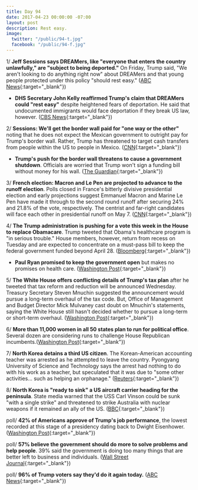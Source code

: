 ```yaml
---
title: Day 94
date: 2017-04-23 00:00:00 -07:00
layout: post
description: Rest easy.
image:
  twitter: "/public/94-t.jpg"
  facebook: "/public/94-f.jpg"
---
```


1/ **Jeff Sessions says DREAMers, like "everyone that enters the country unlawfully," are "subject to being deported."** On Friday, Trump said, "We aren't looking to do anything right now" about DREAMers and that young people protected under this policy "should rest easy." ([ABC News](http://abcnews.go.com/Politics/sessions-unlike-trump-dreamers-unauthorized-immigrants-subject-deported/story?id=46956350){:target="_blank"})

* **DHS Secretary John Kelly reaffirmed Trump's claim that DREAMers could "rest easy"** despite heightened fears of deportation. He said that undocumented immigrants would face deportation if they break US law, however. ([CBS News](http://www.cbsnews.com/news/dhs-secretary-john-kelly-reasserts-trumps-claim-that-dreamers-can-rest-easy/){:target="_blank"})

2/ **Sessions: We'll get the border wall paid for "one way or the other"** noting that he does not expect the Mexican government to outright pay for Trump's border wall. Rather, Trump has threatened to target cash transfers from people within the US to people in Mexico. ([CNN](http://www.cnn.com/2017/04/23/politics/jeff-sessions-mexico-border-wall/){:target="_blank"})

* **Trump's push for the border wall threatens to cause a government shutdown**. Officials are worried that Trump won't sign a funding bill without money for his wall. ([The Guardian](https://www.theguardian.com/us-news/2017/apr/23/donald-trump-mexico-border-wall-threatens-government-shutdown){:target="_blank"})

3/ **French election: Macron and Le Pen are projected to advance to the runoff election**. Polls closed in France's bitterly divisive presidential election and early projections suggest Emmanuel Macron and Marine Le Pen have made it through to the second round runoff after securing 24% and 21.8% of the vote, respectively. The centrist and far-right candidates will face each other in presidential runoff on May 7. ([CNN](http://www.cnn.com/2017/04/23/europe/french-presidential-election-results/index.html){:target="_blank"})

4/ **The Trump administration is pushing for a vote this week in the House to replace Obamacare**. Trump tweeted that Obama's healthcare program is "in serious trouble." House members, however, return from recess on Tuesday and are expected to concentrate on a must-pass bill to keep the federal government funded beyond April 28. ([Bloomberg](https://www.bloomberg.com/politics/articles/2017-04-22/health-care-vote-likely-in-early-may-house-conservative-says){:target="_blank"})

* **Paul Ryan promised to keep the government open** but makes no promises on health care. ([Washington Post](https://www.washingtonpost.com/powerpost/ryan-promises-to-keep-government-open--and-makes-no-promises-on-health-care/2017/04/22/2f9aeaea-2769-11e7-b503-9d616bd5a305_story.html){:target="_blank"})

5/ **The White House offers conflicting details of Trump's tax plan** after he tweeted that tax reform and reduction will be announced Wednesday. Treasury Secretary Steven Mnuchin suggested the announcement would pursue a long-term overhaul of the tax code. But, Office of Management and Budget Director Mick Mulvaney cast doubt on Mnuchin's statements, saying the White House still hasn't decided whether to pursue a long-term or short-term overhaul. ([Washington Post](https://www.washingtonpost.com/news/wonk/wp/2017/04/23/white-house-officials-offer-conflicting-details-of-trump-tax-plan/){:target="_blank"})

6/ **More than 11,000 women in all 50 states plan to run for political office**. Several dozen are considering runs to challenge House Republican incumbents.([Washington Post](https://www.washingtonpost.com/politics/democrats-partner-with-political-newcomers-hoping-to-create-anti-trump-wave-in-2018-midterms/2017/04/21/91514ec8-2502-11e7-bb9d-8cd6118e1409_story.html){:target="_blank"})

7/ **North Korea detains a third US citizen**. The Korean-American accounting teacher was arrested as he attempted to leave the country. Pyongyang University of Science and Technology says the arrest had nothing to do with his work as a teacher, but speculated that it was due to "some other activities... such as helping an orphanage." ([Reuters](http://www.reuters.com/article/us-northkorea-usa-detainee-idUSKBN17P038){:target="_blank"})

8/ **North Korea is "ready to sink" a US aircraft carrier heading for the peninsula**. State media warned that the USS Carl Vinson could be sunk "with a single strike" and threatened to strike Australia with nuclear weapons if it remained an ally of the US. ([BBC](http://www.bbc.com/news/world-asia-39686427){:target="_blank"})

poll/ **42% of Americans approve of Trump's job performance**, the lowest recorded at this stage of a presidency dating back to Dwight Eisenhower. ([Washington Post](https://www.washingtonpost.com/politics/nearing-100-days-trumps-approval-at-record-lows-but-his-base-is-holding/2017/04/22/a513a466-26b4-11e7-b503-9d616bd5a305_story.html){:target="_blank"})

poll/ **57% believe the government should do more to solve problems and help people**. 39% said the government is doing too many things that are better left to business and individuals. ([Wall Street Journal](https://www.wsj.com/articles/disapproval-of-president-donald-trump-grows-in-latest-wsj-nbc-news-poll-1492952400){:target="_blank"})

poll/ **96% of Trump voters say they'd do it again today.** ([ABC News](http://abcnews.go.com/Politics/president-trump-100-days-honeymoon-regrets-poll/story?id=46943338){:target="_blank"})